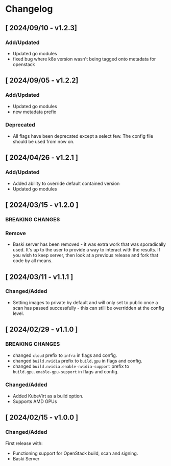 # Changelog

## [ 2024/09/10 - v1.2.3]

### Add/Updated
* Updated go modules
* fixed bug where k8s version wasn't being tagged onto metadata for openstack

## [ 2024/09/05 - v1.2.2]

### Add/Updated
* Updated go modules
* new metadata prefix

### Deprecated
* All flags have been deprecated except a select few. The config file should be used from now on.

## [ 2024/04/26 - v1.2.1 ]

### Add/Updated
* Added ability to override default contained version
* Updated go modules

## [ 2024/03/15 - v1.2.0 ]

### BREAKING CHANGES

### Remove
* Baski server has been removed - it was extra work that was sporadically used. It's up to the user to provide a way to
  interact with the results. If you wish to keep server, then look at a previous release and fork that code by all means.

## [ 2024/03/11 - v1.1.1 ]

### Changed/Added

* Setting images to private by default and will only set to public once a scan has passed successfully - this can still
  be overridden at the config level.
  
## [ 2024/02/29 - v1.1.0 ]

### BREAKING CHANGES

* changed `cloud` prefix to `infra` in flags and config.
* changed `build.nvidia` prefix to `build.gpu` in flags and config.
* changed `build.nvidia.enable-nvidia-support` prefix to `build.gpu.enable-gpu-support` in flags and config.

### Changed/Added

* Added KubeVirt as a build option.
* Supports AMD GPUs

## [ 2024/02/15 - v1.0.0 ]

### Changed/Added

First release with:

* Functioning support for OpenStack build, scan and signing.
* Baski Server 
